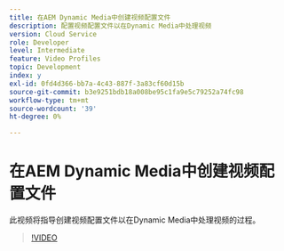 ```yaml
---
title: 在AEM Dynamic Media中创建视频配置文件
description: 配置视频配置文件以在Dynamic Media中处理视频
version: Cloud Service
role: Developer
level: Intermediate
feature: Video Profiles
topic: Development
index: y
exl-id: 0fd4d366-bb7a-4c43-887f-3a83cf60d15b
source-git-commit: b3e9251bdb18a008be95c1fa9e5c79252a74fc98
workflow-type: tm+mt
source-wordcount: '39'
ht-degree: 0%

---
```


# 在AEM Dynamic Media中创建视频配置文件

此视频将指导创建视频配置文件以在Dynamic Media中处理视频的过程。

>[!VIDEO](https://video.tv.adobe.com/v/335382?quality=12&learn=on)
